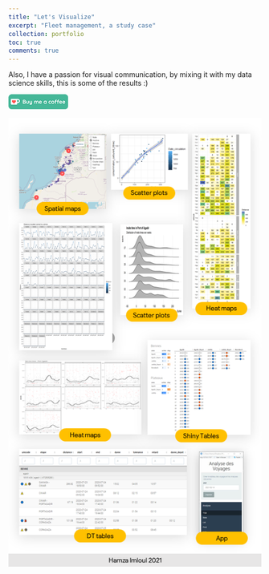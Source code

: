 ```yaml
---
title: "Let's Visualize"
excerpt: "Fleet management, a study case"
collection: portfolio
toc: true
comments: true
---
```


Also, I have a passion for visual communication, by mixing it with my data science skills, this is some of the results :)
  
[<img src="/images/kofi.png" alt="Buy me a coffee" height="30">](https://ko-fi.com/hamzaim)

![image](/images/lets_visualize.png)
